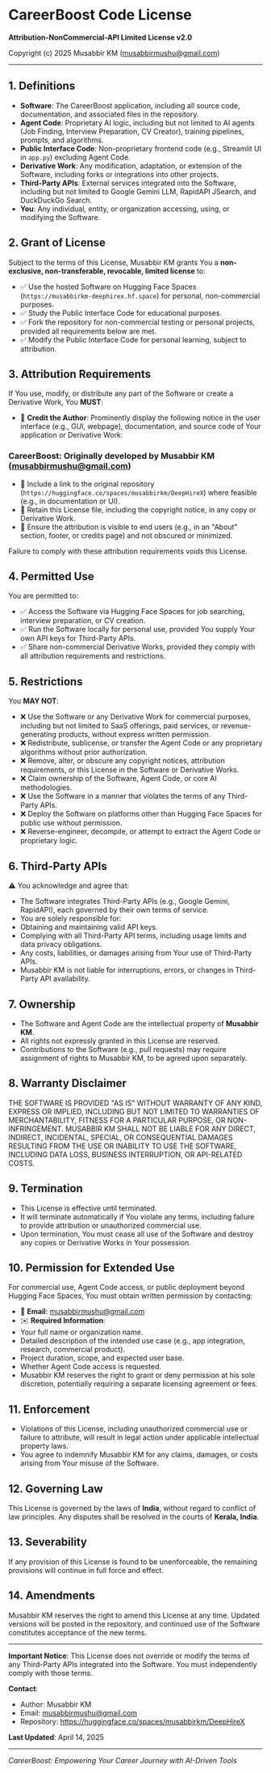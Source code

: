 # CareerBoost Code License
**Attribution-NonCommercial-API Limited License v2.0**

Copyright (c) 2025 Musabbir KM (<musabbirmushu@gmail.com>)

---

## 1. Definitions
- **Software**: The CareerBoost application, including all source code, documentation, and associated files in the repository.
- **Agent Code**: Proprietary AI logic, including but not limited to AI agents (Job Finding, Interview Preparation, CV Creator), training pipelines, prompts, and algorithms.
- **Public Interface Code**: Non-proprietary frontend code (e.g., Streamlit UI in `app.py`) excluding Agent Code.
- **Derivative Work**: Any modification, adaptation, or extension of the Software, including forks or integrations into other projects.
- **Third-Party APIs**: External services integrated into the Software, including but not limited to Google Gemini LLM, RapidAPI JSearch, and DuckDuckGo Search.
- **You**: Any individual, entity, or organization accessing, using, or modifying the Software.

## 2. Grant of License
Subject to the terms of this License, Musabbir KM grants You a **non-exclusive, non-transferable, revocable, limited license** to:
- ✅ Use the hosted Software on Hugging Face Spaces (`https://musabbirkm-deephirex.hf.space`) for personal, non-commercial purposes.
- ✅ Study the Public Interface Code for educational purposes.
- ✅ Fork the repository for non-commercial testing or personal projects, provided all requirements below are met.
- ✅ Modify the Public Interface Code for personal learning, subject to attribution.

## 3. Attribution Requirements
If You use, modify, or distribute any part of the Software or create a Derivative Work, You **MUST**:
- 📜 **Credit the Author**: Prominently display the following notice in the user interface (e.g., GUI, webpage), documentation, and source code of Your application or Derivative Work:
### CareerBoost: Originally developed by Musabbir KM (musabbirmushu@gmail.com)

- 📜 Include a link to the original repository (`https://huggingface.co/spaces/musabbirkm/DeepHireX`) where feasible (e.g., in documentation or UI).
- 📜 Retain this License file, including the copyright notice, in any copy or Derivative Work.
- 📜 Ensure the attribution is visible to end users (e.g., in an "About" section, footer, or credits page) and not obscured or minimized.

Failure to comply with these attribution requirements voids this License.

## 4. Permitted Use
You are permitted to:
- ✅ Access the Software via Hugging Face Spaces for job searching, interview preparation, or CV creation.
- ✅ Run the Software locally for personal use, provided You supply Your own API keys for Third-Party APIs.
- ✅ Share non-commercial Derivative Works, provided they comply with all attribution requirements and restrictions.

## 5. Restrictions
You **MAY NOT**:
- ❌ Use the Software or any Derivative Work for commercial purposes, including but not limited to SaaS offerings, paid services, or revenue-generating products, without express written permission.
- ❌ Redistribute, sublicense, or transfer the Agent Code or any proprietary algorithms without prior authorization.
- ❌ Remove, alter, or obscure any copyright notices, attribution requirements, or this License in the Software or Derivative Works.
- ❌ Claim ownership of the Software, Agent Code, or core AI methodologies.
- ❌ Use the Software in a manner that violates the terms of any Third-Party APIs.
- ❌ Deploy the Software on platforms other than Hugging Face Spaces for public use without permission.
- ❌ Reverse-engineer, decompile, or attempt to extract the Agent Code or proprietary logic.

## 6. Third-Party APIs
⚠️ You acknowledge and agree that:
- The Software integrates Third-Party APIs (e.g., Google Gemini, RapidAPI), each governed by their own terms of service.
- You are solely responsible for:
- Obtaining and maintaining valid API keys.
- Complying with all Third-Party API terms, including usage limits and data privacy obligations.
- Any costs, liabilities, or damages arising from Your use of Third-Party APIs.
- Musabbir KM is not liable for interruptions, errors, or changes in Third-Party API availability.

## 7. Ownership
- The Software and Agent Code are the intellectual property of **Musabbir KM**.
- All rights not expressly granted in this License are reserved.
- Contributions to the Software (e.g., pull requests) may require assignment of rights to Musabbir KM, to be agreed upon separately.

## 8. Warranty Disclaimer
THE SOFTWARE IS PROVIDED "AS IS" WITHOUT WARRANTY OF ANY KIND, EXPRESS OR IMPLIED, INCLUDING BUT NOT LIMITED TO WARRANTIES OF MERCHANTABILITY, FITNESS FOR A PARTICULAR PURPOSE, OR NON-INFRINGEMENT. MUSABBIR KM SHALL NOT BE LIABLE FOR ANY DIRECT, INDIRECT, INCIDENTAL, SPECIAL, OR CONSEQUENTIAL DAMAGES RESULTING FROM THE USE OR INABILITY TO USE THE SOFTWARE, INCLUDING DATA LOSS, BUSINESS INTERRUPTION, OR API-RELATED COSTS.

## 9. Termination
- This License is effective until terminated.
- It will terminate automatically if You violate any terms, including failure to provide attribution or unauthorized commercial use.
- Upon termination, You must cease all use of the Software and destroy any copies or Derivative Works in Your possession.

## 10. Permission for Extended Use
For commercial use, Agent Code access, or public deployment beyond Hugging Face Spaces, You must obtain written permission by contacting:
- 📧 **Email**: musabbirmushu@gmail.com
- ✉️ **Required Information**:
- Your full name or organization name.
- Detailed description of the intended use case (e.g., app integration, research, commercial product).
- Project duration, scope, and expected user base.
- Whether Agent Code access is requested.
- Musabbir KM reserves the right to grant or deny permission at his sole discretion, potentially requiring a separate licensing agreement or fees.

## 11. Enforcement
- Violations of this License, including unauthorized commercial use or failure to attribute, will result in legal action under applicable intellectual property laws.
- You agree to indemnify Musabbir KM for any claims, damages, or costs arising from Your misuse of the Software.

## 12. Governing Law
This License is governed by the laws of **India**, without regard to conflict of law principles. Any disputes shall be resolved in the courts of **Kerala, India**.

## 13. Severability
If any provision of this License is found to be unenforceable, the remaining provisions will continue in full force and effect.

## 14. Amendments
Musabbir KM reserves the right to amend this License at any time. Updated versions will be posted in the repository, and continued use of the Software constitutes acceptance of the new terms.

---

**Important Notice**: This License does not override or modify the terms of any Third-Party APIs integrated into the Software. You must independently comply with those terms.

**Contact**:
- Author: Musabbir KM
- Email: musabbirmushu@gmail.com
- Repository: https://huggingface.co/spaces/musabbirkm/DeepHireX

**Last Updated**: April 14, 2025

---

*CareerBoost: Empowering Your Career Journey with AI-Driven Tools*
